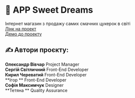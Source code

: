 # 👋 APP Sweet Dreams

Інтернет магазин з продажу самих смачних цукерок в світі<br/>
[Лінк на проект](https://github.com/SergSvet87/)<br/>
[Демо до проекту](https://github.com/SergSvet87/)<br/>

## ✍️ Автори проєкту:

**Олександр Вівчар** Project Manager<br/>
**Сергій Світличний** Front-End Developer<br/>
**Кирил Череватий** Front-End Developer<br/>
**Ігор ** Front-End Developer<br/>
**Софія Максимчук** Designer<br/>
**Тетяна ** Quality Assurance<br/>
